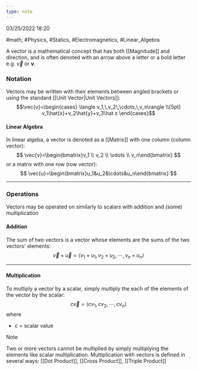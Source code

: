 ```yaml
---
type: note
---
```

03/25/2022 18:20

  #math, #Physics, #Statics, #Electromagnetics, #Linear_Algebra 

A vector is a mathematical concept that has both [[Magnitude]] and direction, and is often denoted with an arrow above a letter or a bold letter e.g. $\vec v$ or $\mathbf v$. 

### Notation
Vectors may be written with their elements between angled brackets or using the standard [[Unit Vector|Unit Vectors]]:
$$\vec{v}=\begin{cases}
\langle v_1,\,v_2\,\cdots,\,v_n\rangle \\[5pt]
v_1\hat{x}+v_2\hat{y}+v_3\hat z
\end{cases}$$

#### Linear Algebra
In linear algeba, a vector is denoted as a [[Matrix]] with one column (column vector):
$$
\vec{v}=\begin{bmatrix}v_1 \\ v_2 \\ \vdots \\ v_n\end{bmatrix}
$$
or a matrix with one row (row vector):
$$
\vec{u}=\begin{bmatrix}u_1&u_2&\cdots&u_n\end{bmatrix}
$$

---

### Operations
Vectors may be operated on similarly to scalars with addition and (some) multiplication

#### Addition
The sum of two vectors is a vector whose elements are the sums of the two vectors' elements:
$$
\vec{v}+\vec{u}=\langle v_1+u_1,\,v_2+u_2,\,\cdots,\,v_n+u_n\rangle
$$

---

#### Multiplication
To multiply a vector by a scalar, simply multiply the each of the elements of the vector by the scalar:
$$
c\vec{v}=\langle cv_1,\,cv_2,\,\cdots,\,cv_n\rangle
$$
where
- $c$ = scalar value

>[!note]
>Two or more vectors cannot be multiplied by simply multiplying the elements like scalar multiplication. Multiplication with vectors is defined in several ways:
[[Dot Product]], [[Cross Product]], [[Triple Product]]
